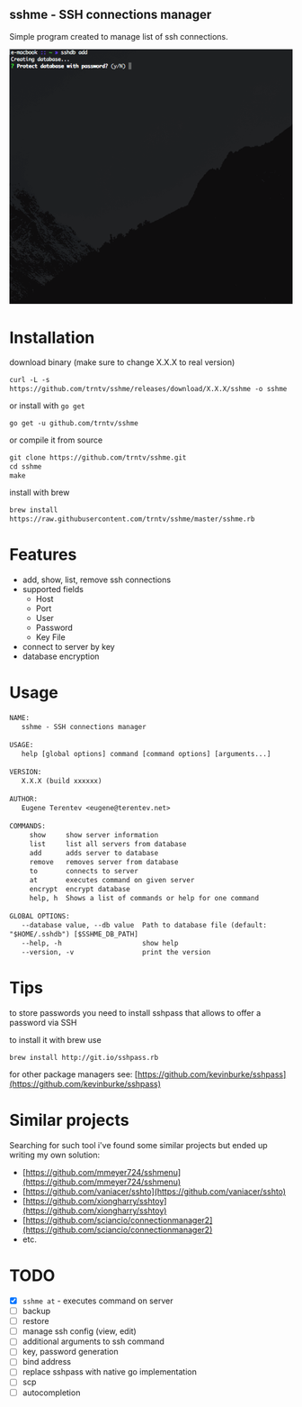 sshme - SSH connections manager
---
Simple program created to manage list of ssh connections.

![Interface](gui.gif)

# Installation
download binary (make sure to change X.X.X to real version)
```
curl -L -s https://github.com/trntv/sshme/releases/download/X.X.X/sshme -o sshme
```
or install with ``go get``
```
go get -u github.com/trntv/sshme
```
or compile it from source
```
git clone https://github.com/trntv/sshme.git
cd sshme
make
```
install with brew
```
brew install https://raw.githubusercontent.com/trntv/sshme/master/sshme.rb
```

# Features
- add, show, list, remove ssh connections
- supported fields
    - Host
    - Port
    - User
    - Password
    - Key File
- connect to server by key
- database encryption

# Usage
```
NAME:
   sshme - SSH connections manager

USAGE:
   help [global options] command [command options] [arguments...]

VERSION:
   X.X.X (build xxxxxx)

AUTHOR:
   Eugene Terentev <eugene@terentev.net>

COMMANDS:
     show     show server information
     list     list all servers from database
     add      adds server to database
     remove   removes server from database
     to       connects to server
     at       executes command on given server
     encrypt  encrypt database
     help, h  Shows a list of commands or help for one command

GLOBAL OPTIONS:
   --database value, --db value  Path to database file (default: "$HOME/.sshdb") [$SSHME_DB_PATH]
   --help, -h                    show help
   --version, -v                 print the version

```

# Tips
to store passwords you need to install sshpass that allows to 
offer a password via SSH

to install it with brew use
```
brew install http://git.io/sshpass.rb
```
for other package managers see: [https://github.com/kevinburke/sshpass](https://github.com/kevinburke/sshpass)

# Similar projects
Searching for such tool i've found some similar projects but ended up writing my own solution:
 - [https://github.com/mmeyer724/sshmenu](https://github.com/mmeyer724/sshmenu)    
 - [https://github.com/vaniacer/sshto](https://github.com/vaniacer/sshto)
 - [https://github.com/xiongharry/sshtoy](https://github.com/xiongharry/sshtoy)
 - [https://github.com/sciancio/connectionmanager2](https://github.com/sciancio/connectionmanager2)
 - etc.
 
# TODO
 - [x] ``sshme at`` - executes command on server
 - [ ] backup
 - [ ] restore
 - [ ] manage ssh config (view, edit)
 - [ ] additional arguments to ssh command
 - [ ] key, password generation
 - [ ] bind address
 - [ ] replace sshpass with native go implementation
 - [ ] scp
 - [ ] autocompletion
